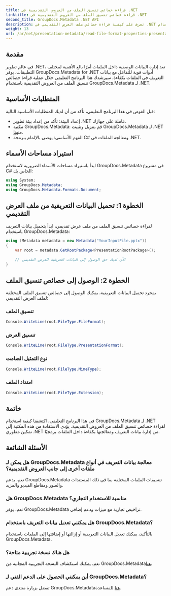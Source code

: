 ```yaml
---
title: قراءة خصائص تنسيق الملف من العروض التقديمية في .NET
linktitle: قراءة خصائص تنسيق الملف من العروض التقديمية في .NET
second_title: GroupDocs.Metadata .NET API
description: تعرف على كيفية قراءة خصائص ملف العرض التقديمي في .NET باستخدام GroupDocs.Metadata. الوصول إلى تفاصيل تنسيق الملف برمجياً.
weight: 13
url: /ar/net/presentation-metadata/read-file-format-properties-presentations/
---
```

## مقدمة
في عالم تطوير .NET، تعد إدارة البيانات الوصفية داخل الملفات أمرًا بالغ الأهمية لمختلف التطبيقات. يوفر GroupDocs.Metadata for .NET أدوات قوية للتفاعل مع بيانات التعريف في الملفات بكفاءة. سيرشدك هذا البرنامج التعليمي خلال عملية قراءة خصائص تنسيق الملف من العروض التقديمية باستخدام GroupDocs.Metadata لـ .NET.
## المتطلبات الأساسية
قبل الغوص في هذا البرنامج التعليمي، تأكد من أن لديك المتطلبات الأساسية التالية:
- إعداد البيئة: تأكد من إعداد بيئة تطوير .NET عاملة على جهازك.
-  مكتبة GroupDocs.Metadata: قم بتنزيل وتثبيت GroupDocs.Metadata لـ .NET من[هنا](https://releases.groupdocs.com/metadata/net/).
- الفهم الأساسي: يوصى بالإلمام ببرمجة C# ومعالجة الملفات في .NET.

## استيراد مساحات الأسماء
ابدأ باستيراد مساحات الأسماء الضرورية لاستخدام GroupDocs.Metadata في مشروع C# الخاص بك:
```csharp
using System;
using GroupDocs.Metadata;
using GroupDocs.Metadata.Formats.Document;
```
## الخطوة 1: تحميل البيانات التعريفية من ملف العرض التقديمي
لقراءة خصائص تنسيق الملف من ملف عرض تقديمي، ابدأ بتحميل بيانات التعريف باستخدام GroupDocs.Metadata:
```csharp
using (Metadata metadata = new Metadata("YourInputFile.pptx"))
{
    var root = metadata.GetRootPackage<PresentationRootPackage>();
    
    // الآن لديك حق الوصول إلى البيانات التعريفية للعرض التقديمي
}
```
## الخطوة 2: الوصول إلى خصائص تنسيق الملف
بمجرد تحميل البيانات التعريفية، يمكنك الوصول إلى خصائص تنسيق الملف المختلفة لملف العرض التقديمي:
### تنسيق الملف
```csharp
Console.WriteLine(root.FileType.FileFormat);
```
### تنسيق العرض
```csharp
Console.WriteLine(root.FileType.PresentationFormat);
```
### نوع التمثيل الصامت
```csharp
Console.WriteLine(root.FileType.MimeType);
```
### امتداد الملف
```csharp
Console.WriteLine(root.FileType.Extension);
```

## خاتمة
في هذا البرنامج التعليمي، اكتشفنا كيفية استخدام GroupDocs.Metadata لـ .NET لقراءة خصائص تنسيق الملف من العروض التقديمية. يؤدي الاستفادة من هذه المكتبة إلى تمكين مطوري .NET من إدارة بيانات التعريف ومعالجتها بكفاءة داخل الملفات برمجيًا.

## الأسئلة الشائعة
### هل يمكن لـ GroupDocs.Metadata معالجة بيانات التعريف في أنواع ملفات أخرى إلى جانب العروض التقديمية؟
نعم، يدعم GroupDocs.Metadata تنسيقات الملفات المختلفة بما في ذلك المستندات والصور ومقاطع الفيديو والمزيد.
### هل GroupDocs.Metadata مناسبة للاستخدام التجاري؟
نعم، يوفر GroupDocs.Metadata تراخيص تجارية مع ميزات ودعم إضافي.
### هل يمكنني تعديل بيانات التعريف باستخدام GroupDocs.Metadata؟
بالتأكيد، يمكنك تعديل البيانات التعريفية أو إزالتها أو إضافتها إلى الملفات باستخدام GroupDocs.Metadata.
### هل هناك نسخة تجريبية متاحة؟
 نعم، يمكنك استكشاف النسخة التجريبية المجانية من GroupDocs.Metadata[هنا](https://releases.groupdocs.com/).
### أين يمكنني الحصول على الدعم الفني لـ GroupDocs.Metadata؟
 تفضل بزيارة منتدى دعم GroupDocs.Metadata[هنا](https://forum.groupdocs.com/c/metadata/14) للمساعدة.